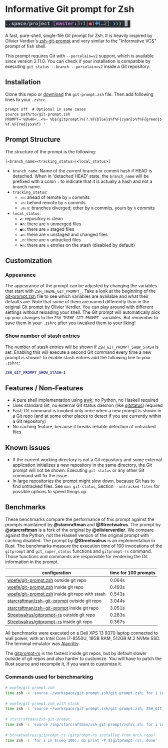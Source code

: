 # Informative Git prompt for Zsh

<img src="screenshot.png" width="400" />

A fast, pure-shell, single-file Git prompt for Zsh.
It is heavily inspired by Olivier Verdier's [zsh-git-prompt](https://github.com/olivierverdier/zsh-git-prompt) and very similar to the "Informative VCS" prompt of fish shell.

This prompt requires Git with `--porcelain=v2` support, which is available since version 2.11.0.
You can check if your installation is compatible by executing `git status --branch --porcelain=v2` inside a Git repository.

## Installation
Clone this repo or [download](https://raw.githubusercontent.com/woefe/zsh-git-prompt/master/git-prompt.zsh) the `git-prompt.zsh` file.
Then add following lines to your `.zshrc`.

```
prompt off  # Optional in some cases
source path/to/git-prompt.zsh
PROMPT='%B%40<..<%~ %b$(gitprompt)%(?.%F{blue}❯%f%F{cyan}❯%f%F{green}❯%f.%F{red}❯❯❯%f) '
```


## Prompt Structure
The structure of the prompt is the following:

```
[<branch_name><tracking_status>|<local_status>]
```

* `branch_name`: Name of the current branch or commit hash if HEAD is detached. When in 'detached HEAD' state, the
    `branch_name` will be prefixed with a colon `:` to indicate that it is actually a hash and not a branch name.
* `tracking_status`:
    * `↑n`: ahead of remote by `n` commits
    * `↓n`: behind remote by `n` commits
    * `↓m↑n`: branches diverged; other by `m` commits, yours by `n` commits
* `local_status`:
    * `✔`: repository is clean
    * `✖n`: there are `n` unmerged files
    * `●n`: there are `n` staged files
    * `✚n`: there are `n` unstaged and changed files
    * `…n`: there are `n` untracked files
    * `⚑n`: there are `n` entries on the stash (disabled by default)


## Customization

### Appearance
The appearance of the prompt can be adjusted by changing the variables that start with `ZSH_THEME_GIT_PROMPT_`.
Take a look at the beginning of the [git-prompt.zsh](./git-prompt.zsh) file to see which variables are available and what their defaults are.
Note that some of them are named differently than in the original Git prompt by Olivier Verdier.
You can play around with different settings without reloading your shell.
The Git prompt will automatically pick up your changes to the `ZSH_THEME_GIT_PROMPT_` variables.
But remember to save them in your `.zshrc` after you tweaked them to your liking!

### Show number of stash entries
The number of stash entries will be shown if `ZSH_GIT_PROMPT_SHOW_STASH` is set.
Enabling this will execute a second Git command every time a new prompt is shown!
To enable stash entries add the following line to your `.zshrc`:

```bash
ZSH_GIT_PROMPT_SHOW_STASH=1
```

## Features / Non-Features
* A pure shell implementation using [awk](https://pubs.opengroup.org/onlinepubs/9699919799/utilities/awk.html); no Python, no Haskell required
    <!-- Well, technically awk is its own programming language and therefore not "pure shell", but heh -->
* Uses standard Git, no external Git status daemon (like [gitstatus](https://github.com/romkatv/gitstatus)) required
* Fast; Git command is invoked only once when a new prompt is shown in a Git repo (and at some other places to detect if you are currently within a Git repository)
* No caching feature, because it breaks reliable detection of untracked files

## Known issues
* If the current working directory is not a Git repository and some external application initializes a new repository in the same directory, the Git prompt will not be shown.
    Executing `git status` or any other Git command will fix the issue.
* In large repositories the prompt might slow down, because Git has to find untracked files.
    See `man git-status`, Section `--untracked-files` for possible options to speed things up.

## Benchmarks
These benchmarks compare the performance of this prompt against the prompts maintained by **@starcraftman** and **@Streetwalrus**.
The prompt by **@starcraftman** is a fork of the original by **@olivierverdier**.
We compare against the Python, not the Haskell version of the original prompt with caching disabled.
The prompt by **@Streetwalrus** is an implementation in Rust.
The benchmarks measure the execution time of 100 invocations of the `gitprompt` and `git_super_status` functions and `gitprompt-rs` command.
Those functions and commands are responsible for rendering the Git information in the prompt.

| configuration                                                                                  | time for 100 prompts |
|------------------------------------------------------------------------------------------------|----------------------|
| [woefe/git-prompt.zsh](https://github.com/woefe/git-prompt.zsh) outside git repo               | 0.064s               |
| [woefe/git-prompt.zsh](https://github.com/woefe/git-prompt.zsh) inside git repo                | 0.493s               |
| [woefe/git-prompt.zsh](https://github.com/woefe/git-prompt.zsh) inside git repo with stash     | 0.543s               |
| [starcraftman/zsh-git-prompt](https://github.com/starcraftman/zsh-git-prompt) outside git repo | 3.044s               |
| [starcraftman/zsh-git-prompt](https://github.com/starcraftman/zsh-git-prompt) inside git repo  | 3.051s               |
| [Streetwalrus/gitprompt-rs](https://github.com/Streetwalrus/gitprompt-rs) outside git repo     | 0.283s               |
| [Streetwalrus/gitprompt-rs](https://github.com/Streetwalrus/gitprompt-rs) inside git repo      | 0.367s               |

All benchmarks were executed on a Dell XPS 13 9370 laptop connected to wall power, with an Intel Core i7-8550U, 16GB RAM, 512GB M.2 NVMe SSD.
The terminal emulator was [Alacritty](https://github.com/jwilm/alacritty).

The [gitprompt-rs](https://github.com/Streetwalrus/gitprompt-rs) is the fastest inside git repos, but by default slower outside of git repos and also harder to customize.
You will have to patch the Rust source and recompile it, if you want to customize it.

### Commands used for benchmarking

```bash
# woefe/git-prompt.zsh
time zsh -c 'source ~/workspace/git-prompt.zsh/git-prompt.zsh; for i in $(seq 100); do print -P $(gitprompt); done'

# woefe/git-prompt.zsh with stash
time zsh -c 'source ~/workspace/git-prompt.zsh/git-prompt.zsh; ZSH_GIT_PROMPT_SHOW_STASH=1; for i in $(seq 100); do print -P $(gitprompt); done'

# starcraftman/zsh-git-prompt
time zsh -c 'source /tmp/starcraftman/zsh-git-prompt/zshrc.sh; for i in $(seq 100); do print -P $(git_super_status); done'

# Streetwalrus/gitprompt-rs (gitprompt-rs installed from Arch repo)
time zsh -c 'for i in $(seq 100); do print -P $(gitprompt-rs); done'
```
